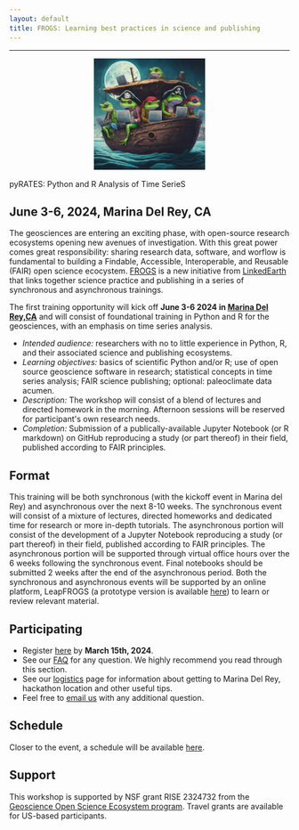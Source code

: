 ```yaml
---
layout: default
title: FROGS: Learning best practices in science and publishing
---
```

---
<div style="text-align: center;">
<img src="images/Pyrateslogo.jpg" alt="Logo of Pyrates Wokshop" width="200" />
</div>

pyRATES: Python and R Analysis of Time SerieS

## June 3-6, 2024, Marina Del Rey, CA
The geosciences are entering an exciting phase, with open-source research ecosystems opening new avenues of investigation. With this great power comes great responsibility: sharing research data, software, and worflow is fundamental to building a Findable, Accessible, Interoperable, and Reusable (FAIR) open science ecocystem. [FROGS](http://linked.earth/FROGS/about) is a new initiative from [LinkedEarth](http://linked.earth) that links together science practice and publishing in a series of synchronous and asynchronous trainings. 

The first training opportunity will kick off **June 3-6 2024 in [Marina Del Rey,CA](https://linkedearth.github.io/FROGS/marina)** and will consist of foundational training in Python and R for the geosciences, with an emphasis on time series analysis. 

* *Intended audience:* researchers with no to little experience in Python, R, and their associated science and publishing ecosystems. 
* *Learning objectives:* basics of scientific Python and/or R; use of open source geoscience software in research; statistical concepts in time series analysis; FAIR science publishing; optional: paleoclimate data acumen. 
* *Description:* The workshop will consist of a blend of lectures and directed homework in the morning. Afternoon sessions will be reserved for participant's own research needs. 
* *Completion:* Submission of a publically-available Jupyter Notebook (or R markdown) on GitHub reproducing a study (or part thereof) in their field, published according to FAIR principles. 

## Format
This training will be both synchronous (with the kickoff event in Marina del Rey) and asynchronous over the next 8-10 weeks. The synchronous event will consist of a mixture of lectures, directed homeworks and dedicated time for research or more in-depth tutorials. The asynchronous portion will consist of the development of a Jupyter Notebook reproducing a study (or part thereof) in their field, published according to FAIR principles. The asynchronous portion will be supported through virtual office hours over the 6 weeks following the synchronous event. Final notebooks should be submitted 2 weeks after the end of the asynchronous period. Both the synchronous and asynchronous events will be supported by an online platform, LeapFROGS (a prototype version is available [here](http://linked.earth/ec_workshops_py/)) to learn or review relevant material.

## Participating
* Register [here](https://forms.gle/5kchNDdUAYM8xkaP8) by **March 15th, 2024**. 
* See our [FAQ](https://linkedearth.github.io/FROGS/faq) for any question. We highly recommend you read through this section.
* See our [logistics](https://linkedearth.github.io/FROGS/marina) page for information about getting to Marina Del Rey, hackathon location and other useful tips. 
* Feel free to [email us](mailto:linkedearth@gmail.com) with any additional question.

## Schedule

Closer to the event, a schedule will be available [here](https://linkedearth.github.io/FROGS/schedule).

## Support

This workshop is supported by NSF grant RISE 2324732 from the [Geoscience Open Science Ecosystem program](https://new.nsf.gov/funding/opportunities/geosciences-open-science-ecosystem-geo-ose). Travel grants are available for US-based participants. 

